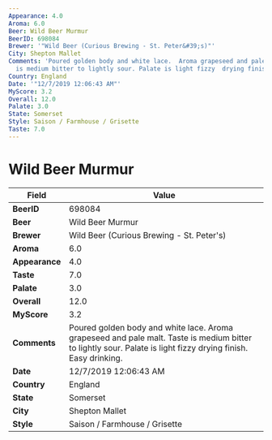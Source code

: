```yaml
---
Appearance: 4.0
Aroma: 6.0
Beer: Wild Beer Murmur
BeerID: 698084
Brewer: '"Wild Beer (Curious Brewing - St. Peter&#39;s)"'
City: Shepton Mallet
Comments: 'Poured golden body and white lace.  Aroma grapeseed and pale malt. Taste
  is medium bitter to lightly sour. Palate is light fizzy  drying finish.  Easy drinking. '
Country: England
Date: '"12/7/2019 12:06:43 AM"'
MyScore: 3.2
Overall: 12.0
Palate: 3.0
State: Somerset
Style: Saison / Farmhouse / Grisette
Taste: 7.0
---
```


# Wild Beer Murmur

| Field         | Value |
|---------------|-------|
| **BeerID** | 698084 |
| **Beer** | Wild Beer Murmur |
| **Brewer** | Wild Beer (Curious Brewing - St. Peter&#39;s) |
| **Aroma** | 6.0 |
| **Appearance** | 4.0 |
| **Taste** | 7.0 |
| **Palate** | 3.0 |
| **Overall** | 12.0 |
| **MyScore** | 3.2 |
| **Comments** | Poured golden body and white lace.  Aroma grapeseed and pale malt. Taste is medium bitter to lightly sour. Palate is light fizzy  drying finish.  Easy drinking.  |
| **Date** | 12/7/2019 12:06:43 AM |
| **Country** | England |
| **State** | Somerset |
| **City** | Shepton Mallet |
| **Style** | Saison / Farmhouse / Grisette |
